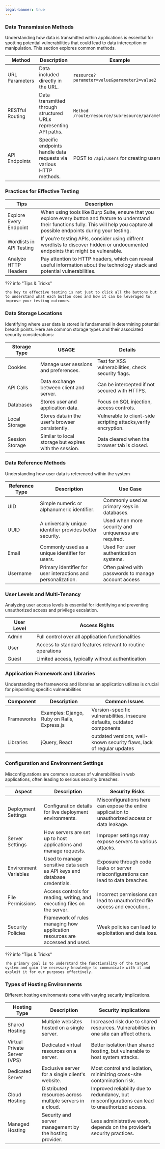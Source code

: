 ```yaml
---
legal-banner: true
---
```


### **Data Transmission Methods**

Understanding how data is transmitted within applications is essential for spotting potential vulnerabilities that could lead to data interception or manipulation. This section explores common methods.

| Method | Description | Example |
| --- | --- | --- |
| URL Parameters | Data included directly in the URL. | `resource?parameter=value&parameter2=value2` |
| RESTful Routing | Data transmitted through structured URLs representing API paths. | `Method /route/resource/subresource/parameter` |
| API Endpoints | Specific endpoints handle data requests via various HTTP methods. | POST to `/api/users` for creating users |

### **Practices for Effective Testing**

| Tips | Description |
| --- | --- |
| Explore Every Endpoint | When using tools like Burp Suite, ensure that you explore every button and feature to understand their functions fully. This will help you capture all possible endpoints during your testing. |
| Wordlists in API Testing | If you're testing APIs, consider using diffrent wordlists to discover hidden or undocumented endpoints that might be vulnerable. |
| Analyze HTTP Headers | Pay attention to HTTP headers, which can reveal useful information about the technology stack and potential vulnerabilities. |

??? info "Tips & Tricks"

    the key to effective testing is not just to click all the buttons but to understand what each button does and how it can be leveraged to improve your testing outcomes.

### **Data Storage Locations**

Identifying where user data is stored is fundamental in determining potential breach points. Here are common storage types and their associated security considerations:

| Storage Type | USAGE | Details |
| --- | --- | --- |
| Cookies | Manage user sessions and preferences. | Test for XSS vulnerabilities, check security flags. |
| API Calls | Data exchange between client and server. | Can be intercepted if not secured with HTTPS. |
| Databases | Stores user and application data. | Focus on SQL injection, access controls. |
| Local Storage | Stores data in the user's browser persistently. | Vulnerable to client-side scripting attacks,verify encryption. |
| Session Storage | Similar to local storage but expires with the session. | Data cleared when the browser tab is closed. |

### **Data Reference Methods**

Understanding how user data is referenced within the system

| Reference Type | Description | Use Case |
| --- | --- | --- |
| UID | Simple numeric or alphanumeric identifier. | Commonly used as primary keys in databases. |
| UUID | A universally unique identifier provides better security. | Used when more security and uniqueness are required. |
| Email | Commonly used as a unique identifier for users. | Used For user authentication systems. |
| Username | Primary identifier for user interactions and personalization. | Often paired with passwords to manage account access |

### **User Levels and Multi-Tenancy**

Analyzing user access levels is essential for identifying and preventing unauthorized access and privilege escalation.

| User Level | Access Rights |
| --- | --- |
| Admin | Full control over all application functionalities |
| User | Access to standard features relevant to routine operations |
| Guest | Limited access, typically without authentication |

### **Application Framework and Libraries**

Understanding the frameworks and libraries an application utilizes is crucial for pinpointing specific vulnerabilities

| Component | Description | Common Issues |
| --- | --- | --- |
| Frameworks | Examples: Django, Ruby on Rails, Express.js | Version-specific vulnerabilities, insecure defaults, outdated components |
| Libraries | jQuery, React | outdated versions, well-known security flaws, lack of regular updates |

### **Configuration and Environment Settings**

Misconfigurations are common sources of vulnerabilities in web applications, often leading to serious security breaches.

| Aspect | Description | Security Risks |
| --- | --- | --- |
| Deployment Settings | Configuration details for live deployment environments. | Misconfigurations here can expose the entire application to unauthorized access or data leakage. |
| Server Settings | How servers are set up to host applications and manage requests. | Improper settings may expose servers to various attacks. |
| Environment Variables | Used to manage sensitive data such as API keys and database credentials. | Exposure through code leaks or server misconfigurations can lead to data breaches. |
| File Permissions | Access controls for reading, writing, and executing files on the server. | Incorrect permissions can lead to unauthorized file access and execution,. |
| Security Policies | Framework of rules managing how application resources are accessed and used. | Weak policies can lead to exploitation and data loss. |

??? info "Tips & Tricks"

    The primary goal is to understand the functionality of the target system and gain the necessary knowledge to communicate with it and exploit it for our purposes effectively.

### **Types of Hosting Environments**

Different hosting environments come with varying security implications.

| Hosting Type | Description | Security implications |
| --- | --- | --- |
| Shared Hosting | Multiple websites hosted on a single server. | Increased risk due to shared resources. Vulnerabilities in one site can affect others. |
| Virtual Private Server (VPS) | Dedicated virtual resources on a server. | Better isolation than shared hosting, but vulnerable to host system attacks. |
| Dedicated Server | Exclusive server for a single client's website. | Most control and isolation, minimizing cross-site contamination risk. |
| Cloud Hosting | Distributed resources across multiple servers in a cloud. | Improved reliability due to redundancy, but misconfigurations can lead to unauthorized access. |
| Managed Hosting | Security and server management by the hosting provider. | Less administrative work, depends on the provider’s security practices. |